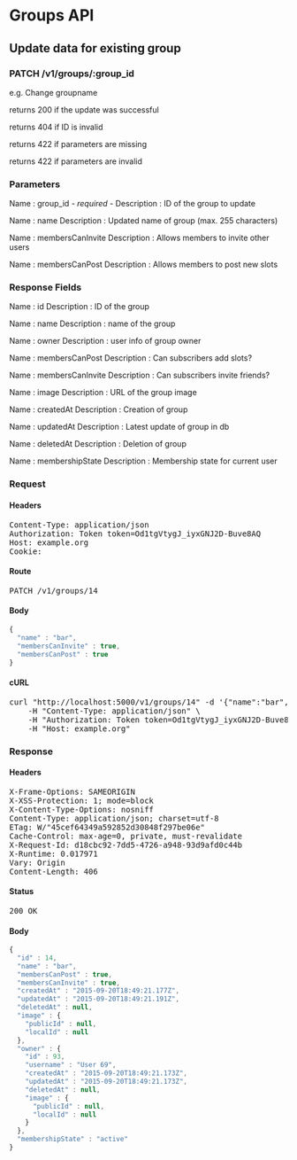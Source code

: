 # Groups API

## Update data for existing group

### PATCH /v1/groups/:group_id

e.g. Change groupname

returns 200 if the update was successful

returns 404 if ID is invalid

returns 422 if parameters are missing

returns 422 if parameters are invalid

### Parameters

Name : group_id *- required -*
Description : ID of the group to update

Name : name
Description : Updated name of group (max. 255 characters)

Name : membersCanInvite
Description : Allows members to invite other users

Name : membersCanPost
Description : Allows members to post new slots


### Response Fields

Name : id
Description : ID of the group

Name : name
Description : name of the group

Name : owner
Description : user info of group owner

Name : membersCanPost
Description : Can subscribers add slots?

Name : membersCanInvite
Description : Can subscribers invite friends?

Name : image
Description : URL of the group image

Name : createdAt
Description : Creation of group

Name : updatedAt
Description : Latest update of group in db

Name : deletedAt
Description : Deletion of group

Name : membershipState
Description : Membership state for current user

### Request

#### Headers

<pre>Content-Type: application/json
Authorization: Token token=Od1tgVtygJ_iyxGNJ2D-Buve8AQ
Host: example.org
Cookie: </pre>

#### Route

<pre>PATCH /v1/groups/14</pre>

#### Body
```javascript
{
  "name" : "bar",
  "membersCanInvite" : true,
  "membersCanPost" : true
}
```


#### cURL

<pre class="request">curl &quot;http://localhost:5000/v1/groups/14&quot; -d &#39;{&quot;name&quot;:&quot;bar&quot;,&quot;membersCanInvite&quot;:true,&quot;membersCanPost&quot;:true}&#39; -X PATCH \
	-H &quot;Content-Type: application/json&quot; \
	-H &quot;Authorization: Token token=Od1tgVtygJ_iyxGNJ2D-Buve8AQ&quot; \
	-H &quot;Host: example.org&quot;</pre>

### Response

#### Headers

<pre>X-Frame-Options: SAMEORIGIN
X-XSS-Protection: 1; mode=block
X-Content-Type-Options: nosniff
Content-Type: application/json; charset=utf-8
ETag: W/&quot;45cef64349a592852d30848f297be06e&quot;
Cache-Control: max-age=0, private, must-revalidate
X-Request-Id: d18cbc92-7dd5-4726-a948-93d9afd0c44b
X-Runtime: 0.017971
Vary: Origin
Content-Length: 406</pre>

#### Status

<pre>200 OK</pre>

#### Body

```javascript
{
  "id" : 14,
  "name" : "bar",
  "membersCanPost" : true,
  "membersCanInvite" : true,
  "createdAt" : "2015-09-20T18:49:21.177Z",
  "updatedAt" : "2015-09-20T18:49:21.191Z",
  "deletedAt" : null,
  "image" : {
    "publicId" : null,
    "localId" : null
  },
  "owner" : {
    "id" : 93,
    "username" : "User 69",
    "createdAt" : "2015-09-20T18:49:21.173Z",
    "updatedAt" : "2015-09-20T18:49:21.173Z",
    "deletedAt" : null,
    "image" : {
      "publicId" : null,
      "localId" : null
    }
  },
  "membershipState" : "active"
}
```
